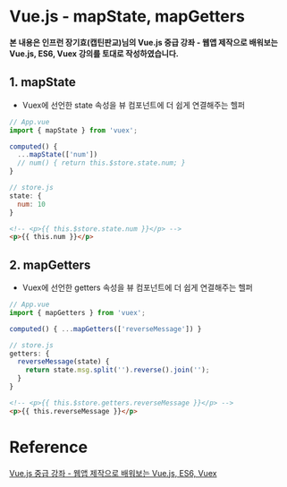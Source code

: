 # Vue.js - mapState, mapGetters

**본 내용은 인프런 장기효(캡틴판교)님의 Vue.js 중급 강좌 - 웹앱 제작으로 배워보는 Vue.js, ES6, Vuex 강의를 토대로 작성하였습니다.**



## 1. mapState

* Vuex에 선언한 state 속성을 뷰 컴포넌트에 더 쉽게 연결해주는 헬퍼

```JavaScript
// App.vue
import { mapState } from 'vuex';

computed() {
  ...mapState(['num'])
  // num() { return this.$store.state.num; }
}

// store.js
state: {
  num: 10
}
```

```HTML
<!-- <p>{{ this.$store.state.num }}</p> -->
<p>{{ this.num }}</p>
```



## 2. mapGetters

* Vuex에 선언한 getters 속성을 뷰 컴포넌트에 더 쉽게 연결해주는 헬퍼

```JavaScript
// App.vue
import { mapGetters } from 'vuex';

computed() { ...mapGetters(['reverseMessage']) }

// store.js
getters: {
  reverseMessage(state) {
    return state.msg.split('').reverse().join('');
  }
}
```

```HTML
<!-- <p>{{ this.$store.getters.reverseMessage }}</p> -->
<p>{{ this.reverseMessage }}</p>
```



# Reference

[Vue.js 중급 강좌 - 웹앱 제작으로 배워보는 Vue.js, ES6, Vuex](https://www.inflearn.com/course/vue-pwa-vue-js-%EC%A4%91%EA%B8%89/dashboard)

